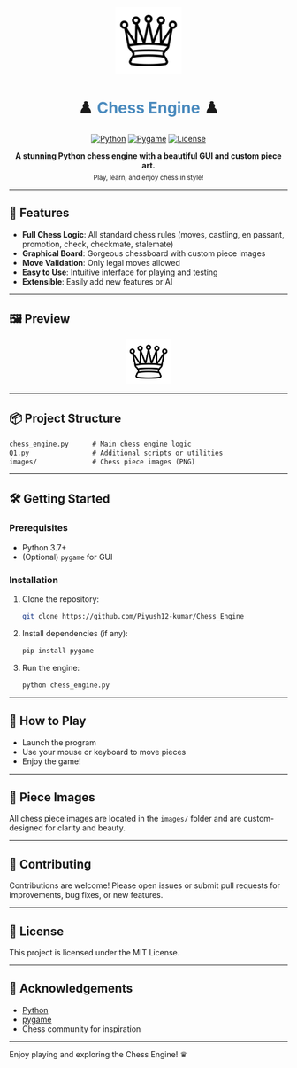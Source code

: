 <!-- README.md -->
<p align="center">
  <img src="images/white-queen.png" width="120" alt="Chess Queen"/>
</p>

<h1 align="center">♟️ <span style="color:#4B8BBE">Chess Engine</span> ♟️</h1>

<p align="center">
  <a href="https://www.python.org/" target="_blank"><img src="https://img.shields.io/badge/Python-3.7%2B-blue?logo=python&logoColor=white" alt="Python"></a>
  <a href="#"><img src="https://img.shields.io/badge/GUI-Pygame-green?logo=pygame&logoColor=white" alt="Pygame"></a>
  <a href="LICENSE"><img src="https://img.shields.io/badge/License-MIT-yellow.svg" alt="License"></a>
</p>

<p align="center">
  <b>A stunning Python chess engine with a beautiful GUI and custom piece art.</b><br>
  <sub>Play, learn, and enjoy chess in style!</sub>
</p>

---

## 🚀 Features

- <b>Full Chess Logic</b>: All standard chess rules (moves, castling, en passant, promotion, check, checkmate, stalemate)
- <b>Graphical Board</b>: Gorgeous chessboard with custom piece images
- <b>Move Validation</b>: Only legal moves allowed
- <b>Easy to Use</b>: Intuitive interface for playing and testing
- <b>Extensible</b>: Easily add new features or AI

---

## 🖼️ Preview

<p align="center">
  <img src="images/white-queen.png" width="80" alt="Chess Piece Preview"/>
</p>

---

## 📦 Project Structure

```text
chess_engine.py      # Main chess engine logic
Q1.py                # Additional scripts or utilities
images/              # Chess piece images (PNG)
```

---

## 🛠️ Getting Started

### Prerequisites
- Python 3.7+
- (Optional) `pygame` for GUI

### Installation
1. Clone the repository:
   ```bash
   git clone https://github.com/Piyush12-kumar/Chess_Engine
   ```
2. Install dependencies (if any):
   ```bash
   pip install pygame
   ```
3. Run the engine:
   ```bash
   python chess_engine.py
   ```

---

## 🧩 How to Play
- Launch the program
- Use your mouse or keyboard to move pieces
- Enjoy the game!

---

## 📸 Piece Images
All chess piece images are located in the `images/` folder and are custom-designed for clarity and beauty.

---

## 🤝 Contributing
Contributions are welcome! Please open issues or submit pull requests for improvements, bug fixes, or new features.

---

## 📄 License
This project is licensed under the MIT License.

---

## 🌟 Acknowledgements
- [Python](https://www.python.org/)
- [pygame](https://www.pygame.org/)
- Chess community for inspiration

---

Enjoy playing and exploring the Chess Engine! ♛
